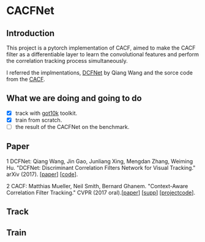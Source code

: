 # CACFNet
## Introduction
This project is a pytorch implementation of CACF, aimed to make the CACF filter as a differentiable layer to learn the convolutional features and perform the correlation tracking process simultaneously.

I referred the implmentations, [DCFNet](https://arxiv.org/pdf/1704.04057.pdf) by Qiang Wang and the sorce code from the [CACF](https://ivul.kaust.edu.sa/Pages/pub-ca-cf-tracking.aspx).

## What we are doing and going to do
- [X] track with [got10k](https://github.com/got-10k/toolkit) toolkit.
- [X] train from scratch.
- [ ] the result of the CACFNet on the benchmark.

## Paper
1 DCFNet: Qiang Wang, Jin Gao, Junliang Xing, Mengdan Zhang, Weiming Hu. "DCFNet: Discriminant Correlation Filters Network for Visual Tracking." arXiv (2017). [[paper](https://arxiv.org/pdf/1704.04057.pdf)] [[code](https://github.com/foolwood/DCFNet#dcfnet-discriminant-correlation-filters-network-for-visual-tracking)].

2 CACF: Matthias Mueller, Neil Smith, Bernard Ghanem. "Context-Aware Correlation Filter Tracking." CVPR (2017 oral).[[paper](http://openaccess.thecvf.com/content_cvpr_2017/papers/Mueller_Context-Aware_Correlation_Filter_CVPR_2017_paper.pdf)] [[supp](http://openaccess.thecvf.com/content_cvpr_2017/supplemental/Mueller_Context-Aware_Correlation_Filter_2017_CVPR_supplemental.zip)]      [[project](https://ivul.kaust.edu.sa/Pages/pub-ca-cf-tracking.aspx)[code](https://github.com/thias15/Context-Aware-CF-Tracking)].

## Track

## Train
